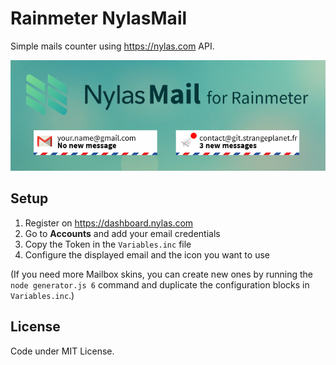 # Rainmeter NylasMail

Simple mails counter using https://nylas.com API.

![Preview](Preview.png)

## Setup

 1. Register on https://dashboard.nylas.com
 2. Go to **Accounts** and add your email credentials
 3. Copy the Token in the `Variables.inc` file
 4. Configure the displayed email and the icon you want to use
 
(If you need more Mailbox skins, you can create new ones by running the `node generator.js 6` command and duplicate the configuration blocks in `Variables.inc`.)

## License

Code under MIT License.
